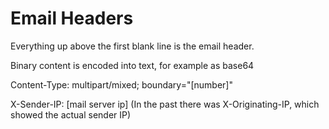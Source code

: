 # Email Headers

Everything up above the first blank line is the email header.

Binary content is encoded into text, for example as base64

Content-Type: multipart/mixed; boundary="[number]"

X-Sender-IP: [mail server ip]
	(In the past there was X-Originating-IP, which showed the actual sender IP)
